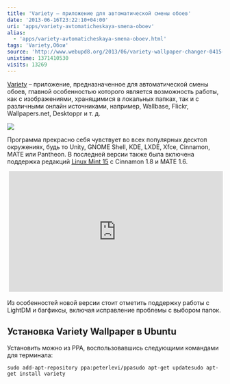 ```yaml
---
title: 'Variety – приложение для автоматической смены обоев'
date: '2013-06-16T23:22:10+04:00'
uri: 'apps/variety-avtomaticheskaya-smena-oboev'
alias: 
  - 'apps/variety-avtomaticheskaya-smena-oboev.html'
tags: 'Variety,Обои'
source: 'http://www.webupd8.org/2013/06/variety-wallpaper-changer-0415-released.html'
unixtime: 1371410530
visits: 13269
---
```

[Variety](http://peterlevi.com/variety/) – приложение, предназначенное для автоматической смены обоев, главной особенностью которого является возможность работы, как с изображениями, хранящимися в локальных папках, так и с различными онлайн источниками, например, Wallbase, Flickr, Wallpapers.net, Desktoppr и т. д.

[![](img/2013/06/16/23-00/variety-9061182438-o.jpg)](img/2013/06/16/23-00/variety-9061182438-o.jpg)

Программа прекрасно себя чувствует во всех популярных десктоп окружениях, будь то Unity, GNOME Shell, KDE, LXDE, Xfce, Cinnamon, MATE или Pantheon. В последней версии также была включена поддержка редакций [Linux Mint 15](news/uvidela-svet-linux-mint-15) с Cinnamon 1.8 и MATE 1.6.

 <iframe src="http://www.youtube.com/embed/0o2bKHFPMTc" frameborder="0" width="500" height="281"></iframe>

Из особенностей новой версии стоит отметить поддержку работы с LightDM и багфиксы, включая исправление проблемы с выбором папок.

## Установка Variety Wallpaper в Ubuntu

Установить можно из PPA, воспользовавшись следующими командами для терминала:

```
sudo add-apt-repository ppa:peterlevi/ppasudo apt-get updatesudo apt-get install variety
```

